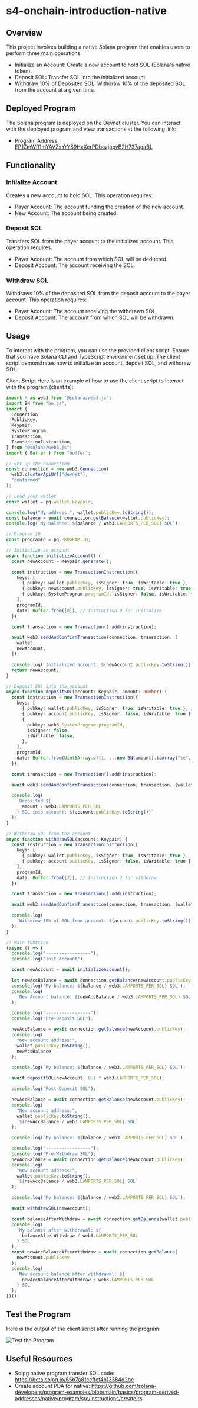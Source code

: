 # s4-onchain-introduction-native

## Overview

This project involves building a native Solana program that enables users to perform three main operations:

- Initialize an Account: Create a new account to hold SOL (Solana's native token).
- Deposit SOL: Transfer SOL into the initialized account.
- Withdraw 10% of Deposited SOL: Withdraw 10% of the deposited SOL from the account at a given time.

## Deployed Program

The Solana program is deployed on the Devnet cluster. You can interact with the deployed program and view transactions at the following link:

- Program Address: [EP1ZmWR1mYAVZxYrYS9HxXerPDbozjppvB2H737agaBL](https://explorer.solana.com/address/EP1ZmWR1mYAVZxYrYS9HxXerPDbozjppvB2H737agaBL?cluster=devnet)

## Functionality

### Initialize Account

Creates a new account to hold SOL. This operation requires:

- Payer Account: The account funding the creation of the new account.
- New Account: The account being created.

### Deposit SOL

Transfers SOL from the payer account to the initialized account. This operation requires:

- Payer Account: The account from which SOL will be deducted.
- Deposit Account: The account receiving the SOL.

### Withdraw SOL

Withdraws 10% of the deposited SOL from the deposit account to the payer account. This operation requires:

- Payer Account: The account receiving the withdrawn SOL.
- Deposit Account: The account from which SOL will be withdrawn.

## Usage

To interact with the program, you can use the provided client script. Ensure that you have Solana CLI and TypeScript environment set up. The client script demonstrates how to initialize an account, deposit SOL, and withdraw SOL.

Client Script
Here is an example of how to use the client script to interact with the program (client.ts):

```typescript
import * as web3 from "@solana/web3.js";
import BN from "bn.js";
import {
  Connection,
  PublicKey,
  Keypair,
  SystemProgram,
  Transaction,
  TransactionInstruction,
} from "@solana/web3.js";
import { Buffer } from "buffer";

// Set up the connection
const connection = new web3.Connection(
  web3.clusterApiUrl("devnet"),
  "confirmed"
);

// Load your wallet
const wallet = pg.wallet.keypair;

console.log("My address:", wallet.publicKey.toString());
const balance = await connection.getBalance(wallet.publicKey);
console.log(`My balance: ${balance / web3.LAMPORTS_PER_SOL} SOL`);

// Program ID
const programId = pg.PROGRAM_ID;

// Initialize an account
async function initializeAccount() {
  const newAccount = Keypair.generate();

  const instruction = new TransactionInstruction({
    keys: [
      { pubkey: wallet.publicKey, isSigner: true, isWritable: true },
      { pubkey: newAccount.publicKey, isSigner: true, isWritable: true },
      { pubkey: SystemProgram.programId, isSigner: false, isWritable: false },
    ],
    programId,
    data: Buffer.from([0]), // Instruction 0 for initialize
  });

  const transaction = new Transaction().add(instruction);

  await web3.sendAndConfirmTransaction(connection, transaction, [
    wallet,
    newAccount,
  ]);

  console.log(`Initialized account: ${newAccount.publicKey.toString()}`);
  return newAccount;
}

// Deposit SOL into the account
async function depositSOL(account: Keypair, amount: number) {
  const instruction = new TransactionInstruction({
    keys: [
      { pubkey: wallet.publicKey, isSigner: true, isWritable: true }, // User account must be a signer
      { pubkey: account.publicKey, isSigner: false, isWritable: true }, // Deposit account must be writable
      {
        pubkey: web3.SystemProgram.programId,
        isSigner: false,
        isWritable: false,
      },
    ],
    programId,
    data: Buffer.from(Uint8Array.of(1, ...new BN(amount).toArray("le", 8))), // Instruction 1 for deposit
  });

  const transaction = new Transaction().add(instruction);

  await web3.sendAndConfirmTransaction(connection, transaction, [wallet]);

  console.log(
    `Deposited ${
      amount / web3.LAMPORTS_PER_SOL
    } SOL into account: ${account.publicKey.toString()}`
  );
}

// Withdraw SOL from the account
async function withdrawSOL(account: Keypair) {
  const instruction = new TransactionInstruction({
    keys: [
      { pubkey: wallet.publicKey, isSigner: true, isWritable: true },
      { pubkey: account.publicKey, isSigner: false, isWritable: true },
    ],
    programId,
    data: Buffer.from([2]), // Instruction 2 for withdraw
  });

  const transaction = new Transaction().add(instruction);

  await web3.sendAndConfirmTransaction(connection, transaction, [wallet]);

  console.log(
    `Withdrew 10% of SOL from account: ${account.publicKey.toString()}`
  );
}

// Main function
(async () => {
  console.log("-----------------");
  console.log("Init Account");

  const newAccount = await initializeAccount();

  let newAccBalance = await connection.getBalance(newAccount.publicKey);
  console.log(`My balance: ${balance / web3.LAMPORTS_PER_SOL} SOL`);
  console.log(
    `New Account balance: ${newAccBalance / web3.LAMPORTS_PER_SOL} SOL`
  );

  console.log("-----------------");
  console.log("Pre-Deposit SOL");

  newAccBalance = await connection.getBalance(newAccount.publicKey);
  console.log(
    "new account address:",
    wallet.publicKey.toString(),
    newAccBalance
  );

  console.log(`My balance: ${balance / web3.LAMPORTS_PER_SOL} SOL`);

  await depositSOL(newAccount, 0.1 * web3.LAMPORTS_PER_SOL);

  console.log("Post-Deposit SOL");

  newAccBalance = await connection.getBalance(newAccount.publicKey);
  console.log(
    "New account address:",
    wallet.publicKey.toString(),
    `${newAccBalance / web3.LAMPORTS_PER_SOL} SOL`
  );

  console.log(`My balance: ${balance / web3.LAMPORTS_PER_SOL} SOL`);

  console.log("-----------------");
  console.log("Pre-Withdraw SOL");
  newAccBalance = await connection.getBalance(newAccount.publicKey);
  console.log(
    "new account address:",
    wallet.publicKey.toString(),
    `${newAccBalance / web3.LAMPORTS_PER_SOL} SOL`
  );

  console.log(`My balance: ${balance / web3.LAMPORTS_PER_SOL} SOL`);

  await withdrawSOL(newAccount);

  const balanceAfterWithdraw = await connection.getBalance(wallet.publicKey);
  console.log(
    `My balance after withdrawal: ${
      balanceAfterWithdraw / web3.LAMPORTS_PER_SOL
    } SOL`
  );
  const newAccBalanceAfterWithdraw = await connection.getBalance(
    newAccount.publicKey
  );
  console.log(
    `New account balance after withdrawal: ${
      newAccBalanceAfterWithdraw / web3.LAMPORTS_PER_SOL
    } SOL`
  );
})();
```

## Test the Program

Here is the output of the client script after running the program:

![Test the Program](/s4-onchain-introduction-native/images/test.png)

## Useful Resources

- Solpg native program transfer SOL code: https://beta.solpg.io/66b7a81ccffcf4b13384d2be 
- Create account PDA for native: https://github.com/solana-developers/program-examples/blob/main/basics/program-derived-addresses/native/program/src/instructions/create.rs
